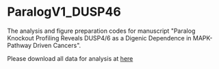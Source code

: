 # ParalogV1_DUSP46
The analysis and figure preparation codes for manuscript "Paralog Knockout Profiling Reveals DUSP4/6 as a Digenic Dependence in MAPK-Pathway Driven Cancers".

Please download all data for analysis at [here](https://www.dropbox.com/s/2hjfy2bpj0vrgsy/Data.zip?dl=0)